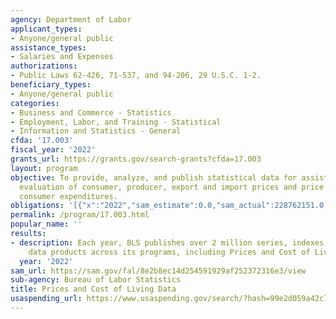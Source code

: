 ```yaml
---
agency: Department of Labor
applicant_types:
- Anyone/general public
assistance_types:
- Salaries and Expenses
authorizations:
- Public Laws 62-426, 71-537, and 94-206, 29 U.S.C. 1-2.
beneficiary_types:
- Anyone/general public
categories:
- Business and Commerce - Statistics
- Employment, Labor, and Training - Statistical
- Information and Statistics - General
cfda: '17.003'
fiscal_year: '2022'
grants_url: https://grants.gov/search-grants?cfda=17.003
layout: program
objective: To provide, analyze, and publish statistical data for assisting in the
  evaluation of consumer, producer, export and import prices and price changes, and
  consumer expenditures.
obligations: '[{"x":"2022","sam_estimate":0.0,"sam_actual":228762151.0,"usa_spending_actual":0.0},{"x":"2023","sam_estimate":240868000.0,"sam_actual":0.0,"usa_spending_actual":0.0},{"x":"2024","sam_estimate":240868000.0,"sam_actual":0.0,"usa_spending_actual":0.0}]'
permalink: /program/17.003.html
popular_name: ''
results:
- description: Each year, BLS publishes over 2 million series, indexes, and other
    data products across its programs, including Prices and Cost of Living Data.
  year: '2022'
sam_url: https://sam.gov/fal/8e2b8ec14d254591929af252372316e3/view
sub-agency: Bureau of Labor Statistics
title: Prices and Cost of Living Data
usaspending_url: https://www.usaspending.gov/search/?hash=99e2d059a42c7c5b248739297151ce37
---
```


